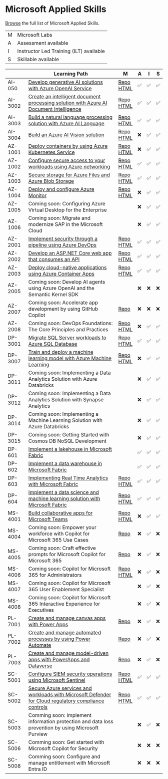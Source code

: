 # Microsoft Applied Skills


[Browse](https://learn.microsoft.com/en-us/credentials/browse/?credential_types=applied%20skills) the full list of Microsoft Applied Skills.
<br>


|   |   |
| - | - |
| M | Microsoft Labs |
| A | Assessment available |
| I | Instructor Led Training (ILT) available |
| S | Skillable available |

|          | Learning Path                                                                                                        | M                                      |A|I|S|
| -------- | -------------------------------------------------------------------------------------------------------------------- |----------------------------------------|-|-|-|
| AI-050   | [Develop generative AI solutions with Azure OpenAI Service][050 LP]                                                  |[Repo][050 Repo]  <br> [HTML][050 HTML] |✅|✅|✅|
| AI-3002  | [Create an intelligent document processing solution with Azure AI Document Intelligence][3002 LP]                    |[Repo][3002 Repo] <br> [HTML][3002 HTML]|✅|✅|✅|
| AI-3003  | [Build a natural language processing solution with Azure AI Language][3003 LP]                                       |[Repo][3003 Repo] <br> [HTML][3003 HTML]|✅|✅|✅|
| AI-3004  | [Build an Azure AI Vision solution][3004 LP]                                                                         |[Repo][3004 Repo] <br> [HTML][3004 HTML]|❌|✅|✅|
| AZ-1001  | [Deploy containers by using Azure Kubernetes Service][1001 LP]                                                       |[Repo][1001 Repo] <br> [HTML][1001 HTML]|❌|✅|✅|
| AZ-1002  | [Configure secure access to your workloads using Azure networking][1002 LP]                                          |[Repo][1002 Repo] <br> [HTML][1002 HTML]|✅|✅|✅|
| AZ-1003  | [Secure storage for Azure Files and Azure Blob Storage][1003 LP]                                                     |[Repo][1003 Repo] <br> [HTML][1003 HTML]|✅|✅|✅|
| AZ-1004  | [Deploy and configure Azure Monitor][1004 LP]                                                                        |[Repo][1004 Repo] <br> [HTML][1004 HTML]|❌|✅|✅|
| AZ-1005  | Coming soon: Configuring Azure Virtual Desktop for the Enterprise                                                    |                                        |❌|✅|✅|
| AZ-1006  | Coming soon: Migrate and modernize SAP in the Microsoft Cloud                                                        |                                        |❌|✅|✅|
| AZ-2001  | [Implement security through a pipeline using Azure DevOps][2001 LP]                                                  |[Repo][2001 Repo] <br> [HTML][2001 HTML]|✅|✅|✅|
| AZ-2002  | [Develop an ASP.NET Core web app that consumes an API][2002 LP]                                                      |[Repo][2002 Repo] <br> [HTML][2002 HTML]|✅|✅|✅|
| AZ-2003  | [Deploy cloud-native applications using Azure Container Apps][2003 LP]                                               |[Repo][2003 Repo] <br> [HTML][2003 HTML]|✅|✅|✅|
| AZ-2005  | Coming soon: Develop AI agents using Azure OpenAI and the Semantic Kernel SDK                                        |                                        |❌|❌|❌|
| AZ-2007  | Coming soon: Accelerate app development by using GitHub Copilot                                                      |[Repo][2007 Repo] <br>                  |❌|❌|❌|
| AZ-2008  | Coming soon: DevOps Foundations: The Core Principles and Practices                                                   |[Repo][2008 Repo] <br> [HTML][2008 HTML]|❌|✅|✅|
| DP-3001  | [Migrate SQL Server workloads to Azure SQL Database][3001 LP]                                                        |[Repo][3001 Repo] <br> [HTML][3001 HTML]|✅|✅|✅|
| DP-3007  | [Train and deploy a machine learning model with Azure Machine Learning][3007 LP]                                     |[Repo][3007 Repo] <br> [HTML][3007 HTML]|❌|✅|✅|
| DP-3011  | Coming soon: Implementing a Data Analytics Solution with Azure Databricks                                            |                                        |❌|✅|✅|
| DP-3012  | Coming soon: Implementing a Data Analytics Solution with Synapse Analytics                                           |                                        |❌|✅|✅|
| DP-3014  | Coming soon: Implementing a Machine Learning Solution with Azure Databricks                                          |                                        |❌|✅|✅|
| DP-3015  | Coming soon: Getting Started with Cosmos DB NoSQL Development                                                        |                                        |❌|✅|✅|
| DP-601   | [Implement a lakehouse in Microsoft Fabric][601 LP]                                                                  |                                        |✅|✅|✅|
| DP-602   | [Implement a data warehouse in Microsoft Fabric][602 LP]                                                             |                                        |✅|✅|✅|
| DP-603   | [Implementing Real Time Analytics with Microsoft Fabric][603 LP]                                                     |[Repo][603 Repo]  <br> [HTML][603 HTML] |✅|✅|✅|
| DP-604   | [Implement a data science and machine learning solution with Microsoft Fabric][604 LP]                               |[Repo][604 Repo]  <br> [HTML][604 HTML] |✅|✅|✅|
| MS-4001  | [Build collaborative apps for Microsoft Teams][4001 LP]                                                              |[Repo][4001 Repo] <br> [HTML][4001 HTML]|❌|✅|✅|
| MS-4004  | Coming soon: Empower your workforce with Copilot for Microsoft 365 Use Cases                                         |[Repo][4004 Repo] <br>                  |❌|✅|❌|
| MS-4005  | Coming soon: Craft effective prompts for Microsoft Copilot for Microsoft 365                                         |[Repo][4005 Repo] <br>                  |❌|✅|❌|
| MS-4006  | Coming soon: Copilot for Microsoft 365 for Administrators                                                            |[Repo][4006 Repo] <br> [HTML][4006 HTML]|❌|✅|❌|
| MS-4007  | Coming soon: Copilot for Microsoft 365 User Enablement Specialist                                                    |                                        |❌|✅|❌|
| MS-4008  | Coming soon: Copilot for Microsoft 365 Interactive Experience for Executives                                         |                                        |❌|✅|❌|
| PL-7001  | [Create and manage canvas apps with Power Apps][7001 LP]                                                             |[Repo][7001 Repo]                       |❌|✅|❌|
| PL-7002  | [Create and manage automated processes by using Power Automate][7002 LP]                                             |[Repo][7002 Repo]                       |❌|✅|❌|
| PL-7003  | [Create and manage model-driven apps with PowerApps and Dataverse][7003 LP]                                          |[Repo][7003 Repo]                       |❌|✅|❌|
| SC-5001  | [Configure SIEM security operations using Microsoft Sentinel][5001 LP]                                               |[Repo][5001 Repo] <br> [HTML][5001 HTML]|✅|✅|✅|
| SC-5002  | [Secure Azure services and workloads with Microsoft Defender <br> for Cloud regulatory compliance controls][5002 LP] |[Repo][5002 Repo] <br> [HTML][5002 HTML]|✅|✅|✅|
| SC-5003  | Comming soon: Implement information protection and data loss prevention by using Microsoft Purview                   |                                        |❌|✅|❌|
| SC-5006  | Comming soon: Get started with Microsoft Copilot for Security                                                        |                                        |❌|❌|❌|
| SC-5008  | Comming soon: Configure and manage entitlement with Microsoft Entra ID                                               |                                        |❌|❌|❌|


[050 LP]:   https://learn.microsoft.com/en-us/credentials/applied-skills/develop-generative-ai-solutions-with-azure-openai-service/
[050 Repo]: https://github.com/MicrosoftLearning/mslearn-openai/tree/main
[050 HTML]: https://github.com/MicrosoftLearning/mslearn-openai/tree/main/Instructions/Exercises

[1001 LP]:   https://learn.microsoft.com/en-us/credentials/applied-skills/deploy-containers-by-using-azure-kubernetes-service/
[1001 Repo]: https://github.com/MicrosoftLearning/deploy-and-manage-containers-with-azure-kubernetes-service
[1001 HTML]: https://github.com/MicrosoftLearning/deploy-and-manage-containers-with-azure-kubernetes-service/blob/master/Instructions/Labs/Complete%20Guided%20Exercise-Deploy%20Applications%20to%20AKS.md

[1002 LP]:   https://learn.microsoft.com/en-us/credentials/applied-skills/configure-secure-workloads-use-azure-virtual-networking/
[1002 Repo]: https://github.com/MicrosoftLearning/Configure-secure-access-to-workloads-with-Azure-virtual-networking-services
[1002 HTML]: https://microsoftlearning.github.io/Configure-secure-access-to-workloads-with-Azure-virtual-networking-services/

[1003 LP]:   https://learn.microsoft.com/en-us/credentials/applied-skills/secure-storage-azure-files-azure-blob-storage/
[1003 Repo]: https://github.com/MicrosoftLearning/Secure-storage-for-Azure-Files-and-Azure-Blob-Storage
[1003 HTML]: https://microsoftlearning.github.io/Secure-storage-for-Azure-Files-and-Azure-Blob-Storage/

[1004 LP]:   https://learn.microsoft.com/en-us/credentials/applied-skills/deploy-and-configure-azure-monitor/
[1004 Repo]: https://github.com/MicrosoftLearning/APL-1004-deploy-configure-azure-monitor
[1004 HTML]: https://microsoftlearning.github.io/APL-1004-deploy-configure-azure-monitor/

[2001 LP]:   https://learn.microsoft.com/en-us/credentials/applied-skills/implement-security-through-pipeline-using-devops/
[2001 Repo]: https://github.com/MicrosoftLearning/implement-security-through-pipeline-using-devops
[2001 HTML]: https://microsoftlearning.github.io/implement-security-through-pipeline-using-devops/

[2002 LP]:   https://learn.microsoft.com/en-us/credentials/applied-skills/develop-an-aspnet-core-web-app-that-consumes-an-api/
[2002 Repo]: https://github.com/MicrosoftLearning/APL-2002-develop-aspnet-core-consumes-api
[2002 HTML]: https://microsoftlearning.github.io/APL-2002-develop-aspnet-core-consumes-api/

[2003 LP]:   https://learn.microsoft.com/en-us/credentials/applied-skills/deploy-cloud-native-apps-using-azure-container-apps/
[2003 Repo]: https://github.com/MicrosoftLearning/az-2003-deploy-cloud-native-applications-using-azure-container-apps
[2003 HTML]: https://microsoftlearning.github.io/az-2003-deploy-cloud-native-applications-using-azure-container-apps/

[2005 LP]:   https://learn.microsoft.com/en-us/training/paths/develop-ai-agents-azure-open-ai-semantic-kernel-sdk/
[2005 Repo]: ./
[2005 HTML]: ./

[2007 LP]:   ./
[2007 Repo]: https://github.com/MicrosoftLearning/APL-2007-Accelerate-app-development-by-using-GitHub-Copilot
[2007 HTML]: ./

[2008 LP]:   ./
[2008 Repo]: https://github.com/MicrosoftLearning/AZ-2008_DevOps_Foundations_Core_Principles_Practices
[2008 HTML]: https://microsoftlearning.github.io/AZ-2008_DevOps_Foundations_Core_Principles_Practices/

[3001 LP]:   https://learn.microsoft.com/en-us/credentials/applied-skills/migrate-sql-workloads-azure-sql-database/
[3001 Repo]: https://github.com/MicrosoftLearning/mslearn-sql-migration
[3001 HTML]: https://microsoftlearning.github.io/mslearn-sql-migration/

[3002 LP]:   https://learn.microsoft.com/en-us/credentials/applied-skills/create-intelligent-document-solution-azure-ai/
[3002 Repo]: https://github.com/MicrosoftLearning/mslearn-ai-document-intelligence
[3002 HTML]: https://microsoftlearning.github.io/mslearn-ai-document-intelligence

[3003 LP]:   https://learn.microsoft.com/en-us/credentials/applied-skills/build-natural-language-solution-azure-ai/
[3003 Repo]: https://github.com/MicrosoftLearning/mslearn-ai-language
[3003 HTML]: https://microsoftlearning.github.io/mslearn-ai-language

[3004 LP]:   https://learn.microsoft.com/en-us/credentials/applied-skills/build-azure-ai-vision-solution/
[3004 Repo]: https://github.com/MicrosoftLearning/mslearn-ai-vision
[3004 HTML]: https://microsoftlearning.github.io/mslearn-ai-vision/

[3007 LP]:   https://learn.microsoft.com/en-us/credentials/applied-skills/train-and-deploy-a-machine-learning-model-with-azure-machine-learning/
[3007 Repo]: https://github.com/MicrosoftLearning/mslearn-azure-ml
[3007 HTML]: https://microsoftlearning.github.io/mslearn-azure-ml/Instructions/11-Deploy-online-endpoint.html

[602 LP]:    https://learn.microsoft.com/en-us/credentials/applied-skills/work-with-data-warehouses-using-microsoft-fabric/
[602 Repo]:  ./
[602 HTML]:  ./

[601 LP]:    https://learn.microsoft.com/en-us/credentials/applied-skills/implement-lakehouse-microsoft-fabric/
[601 Repo]:  ./
[601 HTML]:  ./

[603 LP]:    https://learn.microsoft.com/en-us/credentials/applied-skills/implement-a-real-time-intelligence-solution-with-microsoft-fabric/
[603 Repo]:  ./
[603 HTML]:  ./

[604 LP]:    https://learn.microsoft.com/en-us/credentials/applied-skills/implement-a-data-science-and-machine-learning-solution-with-microsoft-fabric/
[604 Repo]:  ./
[604 HTML]:  ./

[4001 LP]:   https://learn.microsoft.com/en-us/credentials/applied-skills/build-collaborative-apps-microsoft-teams/
[4001 Repo]: https://github.com/MicrosoftLearning/MS-4001-Build-collaborative-apps-for-Microsoft-Teams
[4001 HTML]: https://microsoftlearning.github.io/MS-4001-Build-collaborative-apps-for-Microsoft-Teams/

[4004 LP]:   ./
[4004 Repo]: https://github.com/MicrosoftLearning/MS-4004-Empower-workforce-copilot-use-cases
[4004 HTML]: ./

[4005 LP]:   ./
[4005 Repo]: https://github.com/MicrosoftLearning/MS-4005-Craft-effective-prompts-for-Microsoft-Copilot-for-Microsoft-365/
[4005 HTML]: ./

[4006 LP]:   https://learn.microsoft.com/en-us/training/courses/ms-4006
[4006 Repo]: https://github.com/MicrosoftLearning/MS-4006-Copilot-for-Microsoft-365-for-Administrators
[4006 HTML]: ./

[4007 LP]:   ./
[4007 Repo]: ./
[4007 HTML]: ./

[4008 LP]:   ./
[4008 Repo]: ./
[4008 HTML]: ./

[5001 LP]:   https://learn.microsoft.com/en-us/credentials/applied-skills/configure-siem-security-operations-using-microsoft-sentinel/
[5001 Repo]: https://github.com/MicrosoftLearning/APL-5001-configure-siem-security-operations-using-microsoft-sentinel
[5001 HTML]: https://microsoftlearning.github.io/APL-5001-configure-siem-security-operations-using-microsoft-sentinel/

[5002 LP]:   https://learn.microsoft.com/en-us/credentials/applied-skills/secure-azure-services-and-workloads-with-microsoft-defender-for-cloud-regulatory-compliance-controls/
[5002 Repo]: https://github.com/MicrosoftLearning/Secure-Azure-with-Microsoft-Defender-Cloud-Compliance-Controls
[5002 HTML]: https://microsoftlearning.github.io/Secure-Azure-with-Microsoft-Defender-Cloud-Compliance-Controls/

[5003 LP]:   ./
[5003 Repo]: ./
[5003 HTML]: ./

[5006 LP]:   ./
[5006 Repo]: ./
[5006 HTML]: ./

[5008 LP]:   ./
[5008 Repo]: ./
[5008 HTML]: ./

[7001 LP]:   https://learn.microsoft.com/en-us/credentials/applied-skills/create-manage-canvas-apps-power-apps/
[7001 Repo]: https://github.com/MicrosoftLearning/PL-7002-Create-and-manage-canvas-apps-with-Power-Apps
[7001 HTML]: ./

[7002 LP]:   https://learn.microsoft.com/en-us/credentials/applied-skills/create-and-manage-automated-processes-with-power-automate/
[7002 Repo]: https://github.com/MicrosoftLearning/PL-7001-Create-and-Manage-Automated-Processes-by-using-Power-Automate
[7002 HTML]: ./

[7003 LP]:   https://learn.microsoft.com/en-us/credentials/applied-skills/create-and-manage-model-driven-apps-with-power-apps-and-dataverse/   
[7003 Repo]: https://github.com/MicrosoftLearning/PL-7003-Create-and-manage-model-driven-apps-with-Power-Apps-and-Dataverse
[7003 HTML]: ./
